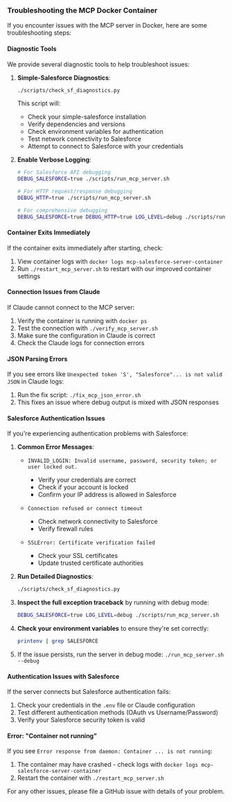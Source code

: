 ### Troubleshooting the MCP Docker Container

If you encounter issues with the MCP server in Docker, here are some troubleshooting steps:

#### Diagnostic Tools
We provide several diagnostic tools to help troubleshoot issues:

1. **Simple-Salesforce Diagnostics**:
   ```bash
   ./scripts/check_sf_diagnostics.py
   ```
   This script will:
   - Check your simple-salesforce installation
   - Verify dependencies and versions
   - Check environment variables for authentication
   - Test network connectivity to Salesforce
   - Attempt to connect to Salesforce with your credentials

2. **Enable Verbose Logging**:
   ```bash
   # For Salesforce API debugging
   DEBUG_SALESFORCE=true ./scripts/run_mcp_server.sh
   
   # For HTTP request/response debugging
   DEBUG_HTTP=true ./scripts/run_mcp_server.sh
   
   # For comprehensive debugging
   DEBUG_SALESFORCE=true DEBUG_HTTP=true LOG_LEVEL=debug ./scripts/run_mcp_server.sh
   ```

#### Container Exits Immediately
If the container exits immediately after starting, check:
1. View container logs with `docker logs mcp-salesforce-server-container`
2. Run `./restart_mcp_server.sh` to restart with our improved container settings

#### Connection Issues from Claude
If Claude cannot connect to the MCP server:
1. Verify the container is running with `docker ps`
2. Test the connection with `./verify_mcp_server.sh`
3. Make sure the configuration in Claude is correct
4. Check the Claude logs for connection errors

#### JSON Parsing Errors
If you see errors like `Unexpected token 'S', "Salesforce"... is not valid JSON` in Claude logs:
1. Run the fix script: `./fix_mcp_json_error.sh`
2. This fixes an issue where debug output is mixed with JSON responses

#### Salesforce Authentication Issues
If you're experiencing authentication problems with Salesforce:

1. **Common Error Messages**:
   - `INVALID_LOGIN: Invalid username, password, security token; or user locked out.`
     - Verify your credentials are correct
     - Check if your account is locked
     - Confirm your IP address is allowed in Salesforce
   
   - `Connection refused or connect timeout`
     - Check network connectivity to Salesforce
     - Verify firewall rules

   - `SSLError: Certificate verification failed`
     - Check your SSL certificates
     - Update trusted certificate authorities

2. **Run Detailed Diagnostics**:
   ```bash
   ./scripts/check_sf_diagnostics.py
   ```
   
3. **Inspect the full exception traceback** by running with debug mode:
   ```bash
   DEBUG_SALESFORCE=true LOG_LEVEL=debug ./scripts/run_mcp_server.sh
   ```

4. **Check your environment variables** to ensure they're set correctly:
   ```bash
   printenv | grep SALESFORCE
   ```
3. If the issue persists, run the server in debug mode: `./run_mcp_server.sh --debug`

#### Authentication Issues with Salesforce
If the server connects but Salesforce authentication fails:
1. Check your credentials in the `.env` file or Claude configuration
2. Test different authentication methods (OAuth vs Username/Password)
3. Verify your Salesforce security token is valid

#### Error: "Container not running"
If you see `Error response from daemon: Container ... is not running`:
1. The container may have crashed - check logs with `docker logs mcp-salesforce-server-container`
2. Restart the container with `./restart_mcp_server.sh`

For any other issues, please file a GitHub issue with details of your problem.
